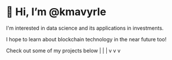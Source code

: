 # 👋 Hi, I’m @kmavyrle

I'm interested in data science and its applications in investments.

I hope to learn about blockchain technology in the near future too! 

Check out some of my projects below
| | |
v v v
